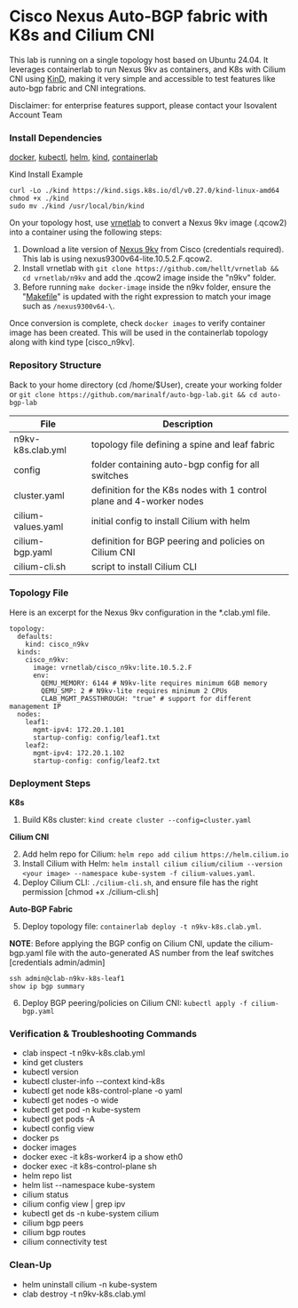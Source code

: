 
# Cisco Nexus Auto-BGP fabric with K8s and Cilium CNI

This lab is running on a single topology host based on Ubuntu 24.04. It leverages containerlab to run Nexus 9kv as containers, and K8s with Cilium CNI using [KinD](https://containerlab.dev/manual/kinds/k8s-kind/), making it very simple and accessible to test features like auto-bgp fabric and CNI integrations. 

Disclaimer: for enterprise features support, please contact your Isovalent Account Team

### Install Dependencies

[docker](https://docs.docker.com/engine/install/ubuntu/#install-using-the-repository),
[kubectl](https://kubernetes.io/docs/tasks/tools/install-kubectl-linux/),
[helm](https://helm.sh/docs/intro/install/),
[kind](https://kind.sigs.k8s.io/#installation-and-usage),
[containerlab](https://containerlab.dev/install/)

Kind Install Example

```
curl -Lo ./kind https://kind.sigs.k8s.io/dl/v0.27.0/kind-linux-amd64
chmod +x ./kind
sudo mv ./kind /usr/local/bin/kind
```

On your topology host, use [vrnetlab](https://containerlab.dev/manual/vrnetlab/) to convert a Nexus 9kv image (.qcow2) into a container using the following steps:

1) Download a lite version of [Nexus 9kv](https://software.cisco.com/download/home/286312239/type/282088129/release/10.5(2)) from Cisco (credentials required). This lab is using nexus9300v64-lite.10.5.2.F.qcow2.
2) Install vrnetlab with ```git clone https://github.com/hellt/vrnetlab && cd vrnetlab/n9kv``` and add the .qcow2 image inside the "n9kv" folder. 
3) Before running ```make docker-image``` inside the n9kv folder, ensure the "[Makefile](https://github.com/hellt/vrnetlab/tree/master/n9kv)" is updated with the right expression to match your image such as ```/nexus9300v64-\```.

Once conversion is complete, check ```docker images``` to verify container image has been created. This will be used in the containerlab topology along with kind type [cisco_n9kv].

### Repository Structure

Back to your home directory (cd /home/$User), create your working folder or ```git clone https://github.com/marinalf/auto-bgp-lab.git && cd auto-bgp-lab```

| File | Description |
| ------------- | ------------- |
| n9kv-k8s.clab.yml | topology file defining a spine and leaf fabric  |
| config  | folder containing auto-bgp config for all switches |
| cluster.yaml    | definition for the K8s nodes with 1 control plane and 4-worker nodes |
| cilium-values.yaml     | initial config to install Cilium with helm  |
| cilium-bgp.yaml   | definition for BGP peering and policies on Cilium CNI |
| cilium-cli.sh    | script to install Cilium CLI  |

### Topology File

Here is an excerpt for the Nexus 9kv configuration in the *.clab.yml file.

```
topology:
  defaults:
    kind: cisco_n9kv
  kinds: 
    cisco_n9kv:
      image: vrnetlab/cisco_n9kv:lite.10.5.2.F
      env:
        QEMU_MEMORY: 6144 # N9kv-lite requires minimum 6GB memory
        QEMU_SMP: 2 # N9kv-lite requires minimum 2 CPUs
        CLAB_MGMT_PASSTHROUGH: "true" # support for different management IP
  nodes:
    leaf1:
      mgmt-ipv4: 172.20.1.101
      startup-config: config/leaf1.txt
    leaf2:
      mgmt-ipv4: 172.20.1.102
      startup-config: config/leaf2.txt
```

### Deployment Steps

**K8s**
1) Build K8s cluster: ```kind create cluster --config=cluster.yaml```

**Cilium CNI**

2) Add helm repo for Cilium: ```helm repo add cilium https://helm.cilium.io```
3) Install Cilium with Helm: ```helm install cilium cilium/cilium --version <your image> --namespace kube-system -f cilium-values.yaml```. 
4) Deploy Cilium CLI: ```./cilium-cli.sh```, and ensure file has the right permission [chmod +x ./cilium-cli.sh]

**Auto-BGP Fabric**

5) Deploy topology file: ```containerlab deploy -t n9kv-k8s.clab.yml```. 

**NOTE**: Before applying the BGP config on Cilium CNI, update the cilium-bgp.yaml file with the auto-generated AS number from the leaf switches [credentials admin/admin]

```
ssh admin@clab-n9kv-k8s-leaf1
show ip bgp summary
```

6) Deploy BGP peering/policies on Cilium CNI: ```kubectl apply -f cilium-bgp.yaml```



### Verification & Troubleshooting Commands

* clab inspect -t n9kv-k8s.clab.yml
* kind get clusters
* kubectl version
* kubectl cluster-info --context kind-k8s
* kubectl get node k8s-control-plane -o yaml
* kubectl get nodes -o wide
* kubectl get pod -n kube-system
* kubectl get pods -A
* kubectl config view
* docker ps
* docker images
* docker exec -it k8s-worker4 ip a show eth0
* docker exec -it k8s-control-plane sh
* helm repo list
* helm list --namespace kube-system
* cilium status
* cilium config view | grep ipv
* kubectl get ds -n kube-system cilium
* cilium bgp peers
* cilium bgp routes
* cilium connectivity test


### Clean-Up

* helm uninstall cilium -n kube-system
* clab destroy -t n9kv-k8s.clab.yml
